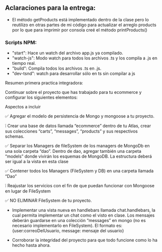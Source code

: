## Aclaraciones para la entrega:
  - El método getProducts está implementado dentro de la clase pero lo reutilizo en otras partes de mi código para actualizar el arreglo products por lo que para imprimir por consola creé el método printProducts()


### Scripts NPM:
  - "start": Hace un watch del archivo app.js ya compilado.
  - "watch-js": Modo watch para todos los archivos .ts y los compila a .js en tiempo real.
  - "build": Compila todos los archivos .ts en .js.
  - "dev-tsnd": watch para desarrollar sólo en ts sin compilar a js


Resumen primera practica integradora:

Continuar sobre el proyecto que has trabajado para tu ecommerce y configurar los siguientes elementos:

Aspectos a incluir

  ✅ Agregar el modelo de persistencia de Mongo y mongoose a tu proyecto.

  ❕ Crear una base de datos llamada “ecommerce” dentro de tu Atlas, crear sus colecciones “carts”, “messages”, “products” y sus respectivos schemas.
  
  ✅ Separar los Managers de fileSystem de los managers de MongoDb en una sola carpeta “dao”. Dentro de dao, agregar también una carpeta “models” donde vivirán los esquemas de MongoDB. La estructura deberá ser igual a la vista en esta clase

  ✅ Contener todos los Managers (FileSystem y DB) en una carpeta llamada “Dao”

  ❕ Reajustar los servicios con el fin de que puedan funcionar con Mongoose en lugar de FileSystem

  ✅ NO ELIMINAR FileSystem de tu proyecto.

  - Implementar una vista nueva en handlebars llamada chat.handlebars, la cual permita implementar un chat como el visto en clase. Los mensajes deberán guardarse en una colección “messages” en mongo (no es necesario implementarlo en FileSystem). El formato es:  {user:correoDelUsuario, message: mensaje del usuario}

  - Corroborar la integridad del proyecto para que todo funcione como lo ha hecho hasta ahora.